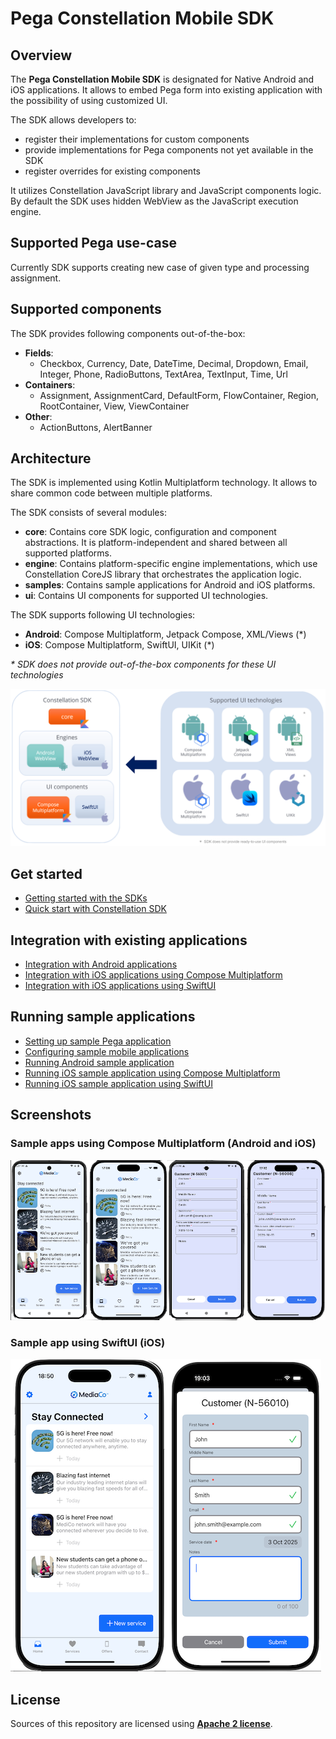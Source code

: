 # Pega Constellation Mobile SDK

## Overview

The **Pega Constellation Mobile SDK** is designated for Native Android and iOS applications.
It allows to embed Pega form into existing application with the possibility of using customized UI.

The SDK allows developers to:
- register their implementations for custom components
- provide implementations for Pega components not yet available in the SDK
- register overrides for existing components

It utilizes Constellation JavaScript library and JavaScript components logic.
By default the SDK uses hidden WebView as the JavaScript execution engine.

## Supported Pega use-case

Currently SDK supports creating new case of given type and processing assignment.

## Supported components
The SDK provides following components out-of-the-box:
- **Fields**: 
  - Checkbox, Currency, Date, DateTime, Decimal, Dropdown, Email, Integer, Phone, RadioButtons, TextArea, TextInput, Time, Url
- **Containers**: 
  - Assignment, AssignmentCard, DefaultForm, FlowContainer, Region, RootContainer, View, ViewContainer
- **Other**: 
  - ActionButtons, AlertBanner

## Architecture

The SDK is implemented using Kotlin Multiplatform technology. It allows to share common code between multiple platforms.

The SDK consists of several modules:
- **core**: Contains core SDK logic, configuration and component abstractions. It is platform-independent and shared between all supported platforms.
- **engine**: Contains platform-specific engine implementations, which use Constellation CoreJS library that orchestrates the application logic.
- **samples**: Contains sample applications for Android and iOS platforms.
- **ui**: Contains UI components for supported UI technologies.

The SDK supports following UI technologies:
- **Android**: Compose Multiplatform, Jetpack Compose, XML/Views (*)
- **iOS**: Compose Multiplatform, SwiftUI, UIKit (*)

*\* SDK does not provide out-of-the-box components for these UI technologies*

![SDK Architecture](docs/images/architecture.png)

## Get started ##
- [Getting started with the SDKs](https://docs.pega.com/bundle/constellation-sdk/page/constellation-sdks/sdks/installing-configuring-constellation-sdks.html)
- [Quick start with Constellation SDK](docs/quick-start.md)

## Integration with existing applications
- [Integration with Android applications](samples/android-cmp-app/README.md#integration-with-existing-application)
- [Integration with iOS applications using Compose Multiplatform](samples/ios-cmp-app/README.md#integration-with-existing-application)
- [Integration with iOS applications using SwiftUI](samples/swiftui-components-app/README.md#multiplatform-framework)

## Running sample applications
- [Setting up sample Pega application](docs/setup-sample-pega-app.md)
- [Configuring sample mobile applications](docs/configure-sample-mobile-apps.md)
- [Running Android sample application](samples/android-cmp-app/README.md)
- [Running iOS sample application using Compose Multiplatform](samples/ios-cmp-app/README.md)
- [Running iOS sample application using SwiftUI](samples/swiftui-components-app/README.md)

## Screenshots

### Sample apps using Compose Multiplatform (Android and iOS)
![Sample apps CMP](docs/images/sample-app-cmp.png)

### Sample app using SwiftUI (iOS)
![Sample apps](docs/images/sample-app-swiftui.png)

## License

Sources of this repository are licensed using [**Apache 2 license**](./LICENSE).
